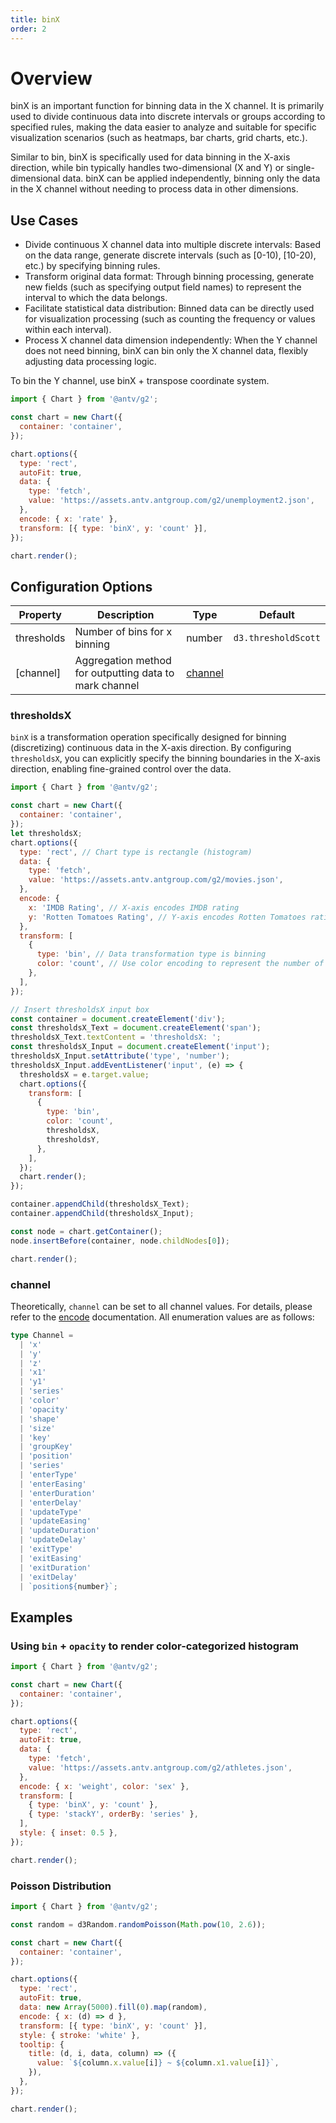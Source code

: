 ```yaml
---
title: binX
order: 2
---
```


# Overview

binX is an important function for binning data in the X channel. It is primarily used to divide continuous data into discrete intervals or groups according to specified rules, making the data easier to analyze and suitable for specific visualization scenarios (such as heatmaps, bar charts, grid charts, etc.).

Similar to bin, binX is specifically used for data binning in the X-axis direction, while bin typically handles two-dimensional (X and Y) or single-dimensional data. binX can be applied independently, binning only the data in the X channel without needing to process data in other dimensions.

## Use Cases

- Divide continuous X channel data into multiple discrete intervals: Based on the data range, generate discrete intervals (such as [0-10), [10-20), etc.) by specifying binning rules.
- Transform original data format: Through binning processing, generate new fields (such as specifying output field names) to represent the interval to which the data belongs.
- Facilitate statistical data distribution: Binned data can be directly used for visualization processing (such as counting the frequency or values within each interval).
- Process X channel data dimension independently: When the Y channel does not need binning, binX can bin only the X channel data, flexibly adjusting data processing logic.

To bin the Y channel, use binX + transpose coordinate system.

```js | ob { inject: true }
import { Chart } from '@antv/g2';

const chart = new Chart({
  container: 'container',
});

chart.options({
  type: 'rect',
  autoFit: true,
  data: {
    type: 'fetch',
    value: 'https://assets.antv.antgroup.com/g2/unemployment2.json',
  },
  encode: { x: 'rate' },
  transform: [{ type: 'binX', y: 'count' }],
});

chart.render();
```

## Configuration Options

| Property   | Description                                            | Type                | Default             |
| ---------- | ------------------------------------------------------ | ------------------- | ------------------- |
| thresholds | Number of bins for x binning                           | number              | `d3.thresholdScott` |
| [channel]  | Aggregation method for outputting data to mark channel | [channel](#channel) |                     |

### thresholdsX

`binX` is a transformation operation specifically designed for binning (discretizing) continuous data in the X-axis direction. By configuring `thresholdsX`, you can explicitly specify the binning boundaries in the X-axis direction, enabling fine-grained control over the data.

```js | ob { pin: false, inject: true }
import { Chart } from '@antv/g2';

const chart = new Chart({
  container: 'container',
});
let thresholdsX;
chart.options({
  type: 'rect', // Chart type is rectangle (histogram)
  data: {
    type: 'fetch',
    value: 'https://assets.antv.antgroup.com/g2/movies.json',
  },
  encode: {
    x: 'IMDB Rating', // X-axis encodes IMDB rating
    y: 'Rotten Tomatoes Rating', // Y-axis encodes Rotten Tomatoes rating
  },
  transform: [
    {
      type: 'bin', // Data transformation type is binning
      color: 'count', // Use color encoding to represent the number of data points in each bin
    },
  ],
});

// Insert thresholdsX input box
const container = document.createElement('div');
const thresholdsX_Text = document.createElement('span');
thresholdsX_Text.textContent = 'thresholdsX: ';
const thresholdsX_Input = document.createElement('input');
thresholdsX_Input.setAttribute('type', 'number');
thresholdsX_Input.addEventListener('input', (e) => {
  thresholdsX = e.target.value;
  chart.options({
    transform: [
      {
        type: 'bin',
        color: 'count',
        thresholdsX,
        thresholdsY,
      },
    ],
  });
  chart.render();
});

container.appendChild(thresholdsX_Text);
container.appendChild(thresholdsX_Input);

const node = chart.getContainer();
node.insertBefore(container, node.childNodes[0]);

chart.render();
```

### channel

Theoretically, `channel` can be set to all channel values. For details, please refer to the [encode](/en/manual/core/encode) documentation. All enumeration values are as follows:

```ts
type Channel =
  | 'x'
  | 'y'
  | 'z'
  | 'x1'
  | 'y1'
  | 'series'
  | 'color'
  | 'opacity'
  | 'shape'
  | 'size'
  | 'key'
  | 'groupKey'
  | 'position'
  | 'series'
  | 'enterType'
  | 'enterEasing'
  | 'enterDuration'
  | 'enterDelay'
  | 'updateType'
  | 'updateEasing'
  | 'updateDuration'
  | 'updateDelay'
  | 'exitType'
  | 'exitEasing'
  | 'exitDuration'
  | 'exitDelay'
  | `position${number}`;
```

## Examples

### Using `bin` + `opacity` to render color-categorized histogram

```js | ob { pin: false, inject: true }
import { Chart } from '@antv/g2';

const chart = new Chart({
  container: 'container',
});

chart.options({
  type: 'rect',
  autoFit: true,
  data: {
    type: 'fetch',
    value: 'https://assets.antv.antgroup.com/g2/athletes.json',
  },
  encode: { x: 'weight', color: 'sex' },
  transform: [
    { type: 'binX', y: 'count' },
    { type: 'stackY', orderBy: 'series' },
  ],
  style: { inset: 0.5 },
});

chart.render();
```

### Poisson Distribution

```js | ob { pin: false, inject: true }
import { Chart } from '@antv/g2';

const random = d3Random.randomPoisson(Math.pow(10, 2.6));

const chart = new Chart({
  container: 'container',
});

chart.options({
  type: 'rect',
  autoFit: true,
  data: new Array(5000).fill(0).map(random),
  encode: { x: (d) => d },
  transform: [{ type: 'binX', y: 'count' }],
  style: { stroke: 'white' },
  tooltip: {
    title: (d, i, data, column) => ({
      value: `${column.x.value[i]} ~ ${column.x1.value[i]}`,
    }),
  },
});

chart.render();
```
